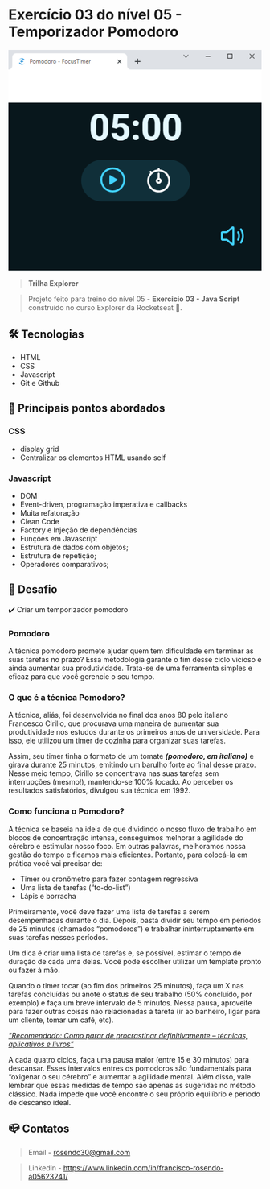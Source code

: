 # Exercício 03 do nível 05 - Temporizador Pomodoro

![preview](./.github/preview.png)

> <b>Trilha Explorer </b>

> Projeto feito para treino do nível 05 - <b>Exercicio 03 - Java Script</b> construído no curso Explorer da Rocketseat :rocket:. 

## :hammer_and_wrench: Tecnologias

- HTML
- CSS
- Javascript
- Git e Github

## :nut_and_bolt: Principais pontos abordados

### CSS
- display grid
- Centralizar os elementos HTML usando self

### Javascript
- DOM
- Event-driven, programação imperativa e callbacks
- Muita refatoração
- Clean Code
- Factory e Injeção de dependências
- Funções em Javascript
- Estrutura de dados com objetos;
- Estrutura de repetição;
- Operadores comparativos;

## :dart:  Desafio

:heavy_check_mark:  Criar um temporizador pomodoro

### Pomodoro 

A técnica pomodoro promete ajudar quem tem dificuldade em terminar as suas tarefas no prazo? Essa metodologia garante o fim desse ciclo vicioso e ainda aumentar sua produtividade. Trata-se de uma ferramenta simples e eficaz para que você gerencie o seu tempo.

### O que é a técnica Pomodoro?
A técnica, aliás, foi desenvolvida no final dos anos 80 pelo italiano Francesco Cirillo, que procurava uma maneira de aumentar sua produtividade nos estudos durante os primeiros anos de universidade. Para isso, ele utilizou um timer de cozinha para organizar suas tarefas.

Assim, seu timer tinha o formato de um tomate ***(pomodoro, em italiano)*** e girava durante 25 minutos, emitindo um barulho forte ao final desse prazo. Nesse meio tempo, Cirillo se concentrava nas suas tarefas sem interrupções (mesmo!), mantendo-se 100% focado. Ao perceber os resultados satisfatórios, divulgou sua técnica em 1992.

### Como funciona o Pomodoro?
A técnica se baseia na ideia de que dividindo o nosso fluxo de trabalho em blocos de concentração intensa, conseguimos melhorar a agilidade do cérebro e estimular nosso foco. Em outras palavras, melhoramos nossa gestão do tempo e ficamos mais eficientes. Portanto, para colocá-la em prática você vai precisar de:

- Timer ou cronômetro para fazer contagem regressiva 
- Uma lista de tarefas (“to-do-list”)
- Lápis e borracha

Primeiramente, você deve fazer uma lista de tarefas a serem desempenhadas durante o dia. Depois, basta dividir seu tempo em períodos de 25 minutos (chamados “pomodoros”) e trabalhar ininterruptamente em suas tarefas nesses períodos.

 Um dica é criar uma lista de tarefas e, se possível, estimar o tempo de duração de cada uma delas. Você pode escolher utilizar um template pronto ou fazer à mão.

Quando o timer tocar (ao fim dos primeiros 25 minutos), faça um X nas tarefas concluídas ou anote o status de seu trabalho (50% concluído, por exemplo) e faça um breve intervalo de 5 minutos. Nessa pausa, aproveite para fazer outras coisas não relacionadas à tarefa (ir ao banheiro, ligar para um cliente, tomar um café, etc). 

<i>["Recomendado: Como parar de procrastinar definitivamente – técnicas, aplicativos e livros"</i>](https://www.napratica.org.br/dicas-como-parar-de-procrastinar/)

A cada quatro ciclos, faça uma pausa maior (entre 15 e 30 minutos) para descansar. Esses intervalos entres os pomodoros são fundamentais para “oxigenar o seu cérebro” e aumentar a agilidade mental. Além disso, vale lembrar que essas medidas de tempo são apenas as sugeridas no método clássico. Nada impede que você encontre o seu próprio equilíbrio e período de descanso ideal. 

## :mailbox_closed: Contatos

> Email - rosendc30@gmail.com

> Linkedin - https://www.linkedin.com/in/francisco-rosendo-a05623241/

